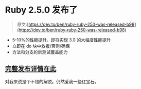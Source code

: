 # Ruby 2.5.0 发布了

> 原文:[https://dev.to/ben/ruby-ruby-250-was-released-b98](https://dev.to/ben/ruby-ruby-250-was-released-b98)

*   5-10%的性能提升，即将实现 3.0 的大幅度性能提升
*   立即在 do 块中救援/否则/确保
*   方法和分支的新测试覆盖能力

## [完整发布详情在此](https://www.ruby-lang.org/en/news/2017/12/25/ruby-2-5-0-released/)

对我来说是个不错的解脱。仍然爱我一些红宝石。